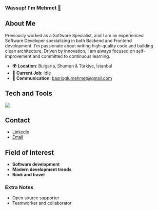 ### Wassup! I'm Mehmet 👋

## About Me

Previously worked as a Software Specialist, and I am an experienced Software Developer specializing in both Backend and Frontend development. I'm passionate about writing high-quality code and building clean architecture. Driven by innovation, I am always focused on self-improvement and committed to continuous learning.

- 🌍 **Location**: Bulgaria, Shumen & Türkiye, İstanbul
- 💼 **Current Job**: Idle
- 📧 **Communication**: basrioglumehmet@gmail.com

## Tech and Tools

<img src="https://skillicons.dev/icons?i=git,docker,java,nginx,nodejs,tailwind,babel,webpack,redux,postgresql,firebase,typescript,javascript" />


## Contact

- [LinkedIn](https://www.linkedin.com/in/mehmetbasrioglu/)
- [Email](mailto:basrioglumehmet@gmail.com)

## Field of Interest

- **Software development**
- **Modern development trends**
- **Book and travel**

### Extra Notes
- Open source  supporter
- Teamworker and collaborator

